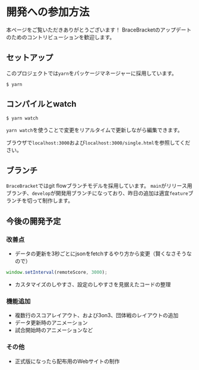 # 開発への参加方法

本ページをご覧いただきありがとうございます！
BraceBracketのアップデートのためのコントリビューションを歓迎します。

## セットアップ

このプロジェクトでは`yarn`をパッケージマネージャーに採用しています。

```shell
$ yarn
```

## コンパイルとwatch

```shell
$ yarn watch
```

`yarn watch`を使うことで変更をリアルタイムで更新しながら編集できます。

ブラウザで`localhost:3000`および`localhost:3000/single.html`を参照してください。

## ブランチ

`BraceBracket`ではgit flowブランチモデルを採用しています。
`main`がリリース用ブランチ、`develop`が開発用ブランチになっており、昨日の追加は適宜`feature`ブランチを切って制作します。

## 今後の開発予定

### 改善点

- データの更新を3秒ごとにjsonをfetchするやり方から変更（賢くなさそうなので）
```js
window.setInterval(remoteScore, 3000);
```
- カスタマイズのしやすさ、設定のしやすさを見据えたコードの整理

### 機能追加

- 複数行のスコアレイアウト、および3on3、団体戦のレイアウトの追加
- データ更新時のアニメーション
- 試合開始時のアニメーションなど

### その他

- 正式版になったら配布用のWebサイトの制作
